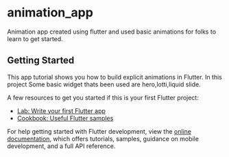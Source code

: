 # animation_app

Animation app created using flutter and used basic animations for folks to learn to get started.

## Getting Started

This app tutorial shows you how to build explicit animations in Flutter.
In this project Some basic widget thats been used are hero,lotti,liquid slide.

A few resources to get you started if this is your first Flutter project:

- [Lab: Write your first Flutter app](https://docs.flutter.dev/get-started/codelab)
- [Cookbook: Useful Flutter samples](https://docs.flutter.dev/cookbook)

For help getting started with Flutter development, view the
[online documentation](https://docs.flutter.dev/), which offers tutorials,
samples, guidance on mobile development, and a full API reference.
